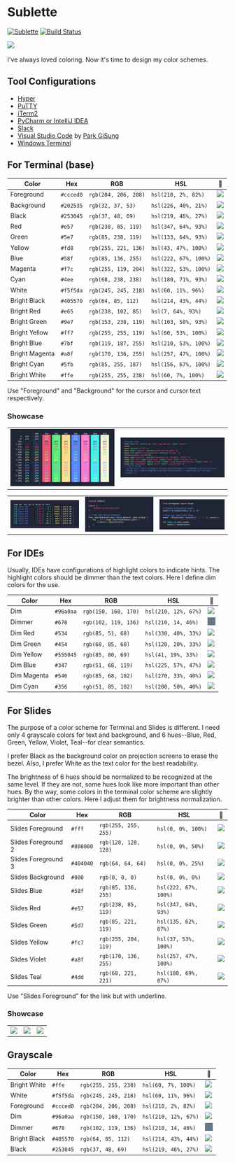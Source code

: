 # Sublette

[![Sublette](https://img.shields.io/badge/theme-sublette-%2358f.svg?style=flat-square)](https://github.com/sublee/sublette)
[![Build Status](https://img.shields.io/travis/sublee/sublette.svg?style=flat-square)](https://travis-ci.org/sublee/sublette)

![](showcase/logo.png)

I've always loved coloring. Now it's time to design my color schemes.

## Tool Configurations

- [Hyper](configs/Hyper)
- [PuTTY](configs/PuTTY)
- [iTerm2](configs/iTerm2)
- [PyCharm or IntelliJ IDEA](configs/IntelliJ)
- [Slack](configs/Slack)
- [Visual Studio Code](https://github.com/minmul117/vscode-sublette) by [Park GiSung](https://github.com/minmul117)
- [Windows Terminal](https://windowsterminalthemes.dev/?theme=Sublette)

## For Terminal (base)

Color          | Hex       | RGB                  | HSL                   |🎨
-------------- | --------- | -------------------- | --------------------- | --------------------------
Foreground     | `#ccced0` | `rgb(204, 206, 208)` | `hsl(210, 2%, 82%)`   | ![](plates/foreground.png)
Background     | `#202535` | `rgb(32, 37, 53)`    | `hsl(226, 40%, 21%)`  | ![](plates/background.png)
Black          | `#253045` | `rgb(37, 48, 69)`    | `hsl(219, 46%, 27%)`  | ![](plates/black.png)
Red            | `#e57`    | `rgb(238, 85, 119)`  | `hsl(347, 64%, 93%)`  | ![](plates/red.png)
Green          | `#5e7`    | `rgb(85, 238, 119)`  | `hsl(133, 64%, 93%)`  | ![](plates/green.png)
Yellow         | `#fd8`    | `rgb(255, 221, 136)` | `hsl(43, 47%, 100%)`  | ![](plates/yellow.png)
Blue           | `#58f`    | `rgb(85, 136, 255)`  | `hsl(222, 67%, 100%)` | ![](plates/blue.png)
Magenta        | `#f7c`    | `rgb(255, 119, 204)` | `hsl(322, 53%, 100%)` | ![](plates/magenta.png)
Cyan           | `#4ee`    | `rgb(68, 238, 238)`  | `hsl(180, 71%, 93%)`  | ![](plates/cyan.png)
White          | `#f5f5da` | `rgb(245, 245, 218)` | `hsl(60, 11%, 96%)`   | ![](plates/white.png)
Bright Black   | `#405570` | `rgb(64, 85, 112)`   | `hsl(214, 43%, 44%)`  | ![](plates/bright-black.png)
Bright Red     | `#e65`    | `rgb(238, 102, 85)`  | `hsl(7, 64%, 93%)`    | ![](plates/bright-red.png)
Bright Green   | `#9e7`    | `rgb(153, 238, 119)` | `hsl(103, 50%, 93%)`  | ![](plates/bright-green.png)
Bright Yellow  | `#ff7`    | `rgb(255, 255, 119)` | `hsl(60, 53%, 100%)`  | ![](plates/bright-yellow.png)
Bright Blue    | `#7bf`    | `rgb(119, 187, 255)` | `hsl(210, 53%, 100%)` | ![](plates/bright-blue.png)
Bright Magenta | `#a8f`    | `rgb(170, 136, 255)` | `hsl(257, 47%, 100%)` | ![](plates/bright-magenta.png)
Bright Cyan    | `#5fb`    | `rgb(85, 255, 187)`  | `hsl(156, 67%, 100%)` | ![](plates/bright-cyan.png)
Bright White   | `#ffe`    | `rgb(255, 255, 238)` | `hsl(60, 7%, 100%)`   | ![](plates/bright-white.png)

Use "Foreground" and "Background" for the cursor and cursor text respectively.

### Showcase

<table>
  <tr>
    <td><img src="showcase/colors.ansi.png" /></td>
    <td><img src="showcase/subl.ee.html.png" /></td>
  </tr>
</table>
<table>
  <tr>
    <td><img src="showcase/gpustat.ansi.png" /></td>
    <td><img src="showcase/subpptx.go.png" /></td>
    <td><img src="showcase/torchgpipe.py.png" /></td>
  </tr>
</table>

## For IDEs

Usually, IDEs have configurations of highlight colors to indicate hints. The
highlight colors should be dimmer than the text colors. Here I define dim
colors for the use.

Color       | Hex       | RGB                  | HSL                   |🎨
----------- | --------- | -------------------- | --------------------- | -------------------
Dim         | `#96a0aa` | `rgb(150, 160, 170)` | `hsl(210, 12%, 67%)`  | ![](plates/dim.png)
Dimmer      | `#678`    | `rgb(102, 119, 136)` | `hsl(210, 14, 46%)`   | ![](plates/dimmer.png)
Dim Red     | `#534`    | `rgb(85, 51, 68)`    | `hsl(330, 40%, 33%)`  | ![](plates/dim-red.png)
Dim Green   | `#454`    | `rgb(68, 85, 68)`    | `hsl(120, 20%, 33%)`  | ![](plates/dim-green.png)
Dim Yellow  | `#555045` | `rgb(85, 80, 69)`    | `hsl(41, 19%, 33%)`   | ![](plates/dim-yellow.png)
Dim Blue    | `#347`    | `rgb(51, 68, 119)`   | `hsl(225, 57%, 47%)`  | ![](plates/dim-blue.png)
Dim Magenta | `#546`    | `rgb(85, 68, 102)`   | `hsl(270, 33%, 40%)`  | ![](plates/dim-magenta.png)
Dim Cyan    | `#356`    | `rgb(51, 85, 102)`   | `hsl(200, 50%, 40%)`  | ![](plates/dim-cyan.png)

## For Slides

The purpose of a color scheme for Terminal and Slides is different. I need only
4 grayscale colors for text and background, and 6 hues--Blue, Red, Green,
Yellow, Violet, Teal--for clear semantics.

I prefer Black as the background color on projection screens to erase the
bezel. Also, I prefer White as the text color for the best readability.

The brightness of 6 hues should be normalized to be recognized at the same
level. If they are not, some hues look like more important than other hues. By
the way, some colors in the terminal color scheme are slightly brighter than
other colors. Here I adjust them for brightness normalization.

Color               | Hex       | RGB                  | HSL                   |🎨
------------------- | --------- | -------------------- | --------------------- | ---------------------------------
Slides Foreground   | `#fff`    | `rgb(255, 255, 255)` | `hsl(0, 0%, 100%)`    | ![](plates/slides-foreground.png)
Slides Foreground 2 | `#808080` | `rgb(128, 128, 128)` | `hsl(0, 0%, 50%)`     | ![](plates/slides-foreground-2.png)
Slides Foreground 3 | `#404040` | `rgb(64, 64, 64)`    | `hsl(0, 0%, 25%)`     | ![](plates/slides-foreground-3.png)
Slides Background   | `#000`    | `rgb(0, 0, 0)`       | `hsl(0, 0%, 0%)`      | ![](plates/slides-background.png)
Slides Blue         | `#58f`    | `rgb(85, 136, 255)`  | `hsl(222, 67%, 100%)` | ![](plates/slides-blue.png)
Slides Red          | `#e57`    | `rgb(238, 85, 119)`  | `hsl(347, 64%, 93%)`  | ![](plates/slides-red.png)
Slides Green        | `#5d7`    | `rgb(85, 221, 119)`  | `hsl(135, 62%, 87%)`  | ![](plates/slides-green.png)
Slides Yellow       | `#fc7`    | `rgb(255, 204, 119)` | `hsl(37, 53%, 100%)`  | ![](plates/slides-yellow.png)
Slides Violet       | `#a8f`    | `rgb(170, 136, 255)` | `hsl(257, 47%, 100%)` | ![](plates/slides-violet.png)
Slides Teal         | `#4dd`    | `rgb(68, 221, 221)`  | `hsl(180, 69%, 87%)`  | ![](plates/slides-teal.png)

Use "Slides Foreground" for the link but with underline.

### Showcase

<table>
  <tr>
    <td><img src="showcase/slides-title.png" /></td>
    <td><img src="showcase/slides-people.png" /></td>
    <td><img src="showcase/slides-pie-chart.png" /></td>
  </tr>
</table>

## Grayscale

Color        | Hex       | RGB                  | HSL                   |🎨
------------ | --------- | -------------------- | --------------------- | ---------------------------------
Bright White | `#ffe`    | `rgb(255, 255, 238)` | `hsl(60, 7%, 100%)`   | ![](plates/bright-white.png)
White        | `#f5f5da` | `rgb(245, 245, 218)` | `hsl(60, 11%, 96%)`   | ![](plates/white.png)
Foreground   | `#ccced0` | `rgb(204, 206, 208)` | `hsl(210, 2%, 82%)`   | ![](plates/foreground.png)
Dim          | `#96a0aa` | `rgb(150, 160, 170)` | `hsl(210, 12%, 67%)`  | ![](plates/dim.png)
Dimmer       | `#678`    | `rgb(102, 119, 136)` | `hsl(210, 14, 46%)`   | ![](plates/dimmer.png)
Bright Black | `#405570` | `rgb(64, 85, 112)`   | `hsl(214, 43%, 44%)`  | ![](plates/bright-black.png)
Black        | `#253045` | `rgb(37, 48, 69)`    | `hsl(219, 46%, 27%)`  | ![](plates/black.png)
